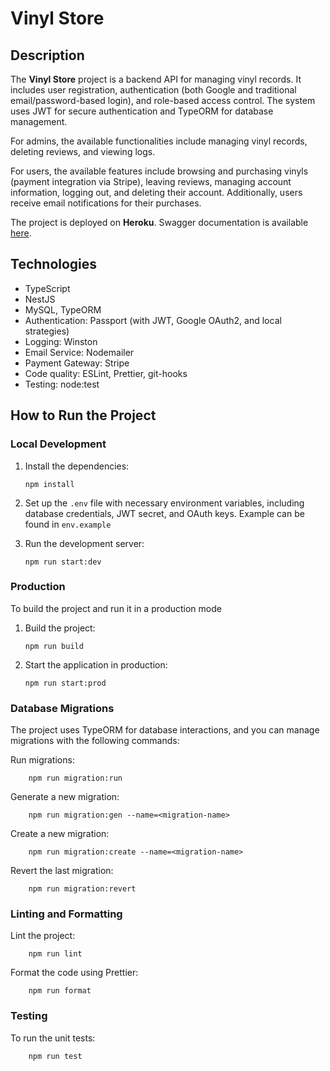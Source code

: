 # Vinyl Store

## Description

The **Vinyl Store** project is a backend API for managing vinyl records. It includes user registration, authentication (both Google and traditional email/password-based login), and role-based access control. The system uses JWT for secure authentication and TypeORM for database management.

For admins, the available functionalities include managing vinyl records, deleting reviews, and viewing logs.

For users, the available features include browsing and purchasing vinyls (payment integration via Stripe), leaving reviews, managing account information, logging out, and deleting their account. Additionally, users receive email notifications for their purchases.

The project is deployed on **Heroku**. Swagger documentation is available [here](https://vinyl-store-awesome-app-ac28f998a426.herokuapp.com/api/).

## Technologies

-   TypeScript
-   NestJS
-   MySQL, TypeORM
-   Authentication: Passport (with JWT, Google OAuth2, and local strategies)
-   Logging: Winston
-   Email Service: Nodemailer
-   Payment Gateway: Stripe
-   Code quality: ESLint, Prettier, git-hooks
-   Testing: node:test

## How to Run the Project

### Local Development

1.  Install the dependencies:

        npm install

2.  Set up the `.env` file with necessary environment variables, including database credentials, JWT secret, and OAuth keys. Example can be found in `env.example`

3.  Run the development server:

        npm run start:dev

### Production

To build the project and run it in a production mode

1.  Build the project:

        npm run build

2.  Start the application in production:

        npm run start:prod

### Database Migrations

The project uses TypeORM for database interactions, and you can manage migrations with the following commands:

Run migrations:

        npm run migration:run

Generate a new migration:

        npm run migration:gen --name=<migration-name>

Create a new migration:

        npm run migration:create --name=<migration-name>

Revert the last migration:

        npm run migration:revert

### Linting and Formatting

Lint the project:

        npm run lint

Format the code using Prettier:

        npm run format

### Testing

To run the unit tests:

        npm run test
